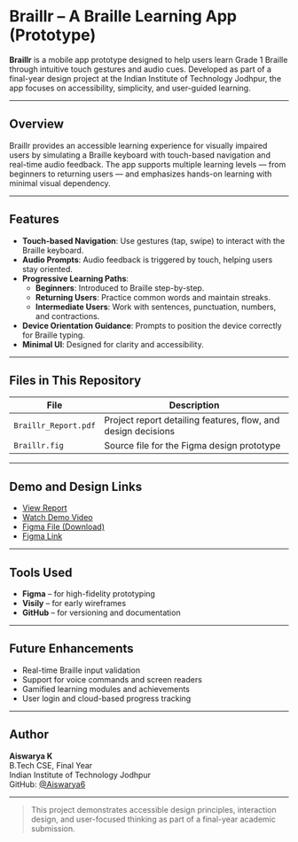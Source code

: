 # Braillr – A Braille Learning App (Prototype)

**Braillr** is a mobile app prototype designed to help users learn Grade 1 Braille through intuitive touch gestures and audio cues. Developed as part of a final-year design project at the Indian Institute of Technology Jodhpur, the app focuses on accessibility, simplicity, and user-guided learning.

---

## Overview

Braillr provides an accessible learning experience for visually impaired users by simulating a Braille keyboard with touch-based navigation and real-time audio feedback. The app supports multiple learning levels — from beginners to returning users — and emphasizes hands-on learning with minimal visual dependency.

---

## Features

- **Touch-based Navigation**: Use gestures (tap, swipe) to interact with the Braille keyboard.
- **Audio Prompts**: Audio feedback is triggered by touch, helping users stay oriented.
- **Progressive Learning Paths**:
  - **Beginners**: Introduced to Braille step-by-step.
  - **Returning Users**: Practice common words and maintain streaks.
  - **Intermediate Users**: Work with sentences, punctuation, numbers, and contractions.
- **Device Orientation Guidance**: Prompts to position the device correctly for Braille typing.
- **Minimal UI**: Designed for clarity and accessibility.

---

## Files in This Repository

| File                  | Description                                          |
|-----------------------|------------------------------------------------------|
| `Braillr_Report.pdf`  | Project report detailing features, flow, and design decisions |
| `Braillr.fig`         | Source file for the Figma design prototype           |

---

## Demo and Design Links

- [View Report](./Braillr_Report.pdf)  
- [Watch Demo Video](https://drive.google.com/file/d/1Zejt5tj_T0dIw8ehp7IdUOYOjRnFoYxF/view?usp=sharing)  
- [Figma File (Download)](./Braillr.fig)
- [Figma Link](https://www.figma.com/design/zB4dSUtR3KkP5VtlFySIW2/Braillr?t=8FA3leNm3zJonwlY-1)

---

## Tools Used

- **Figma** – for high-fidelity prototyping
- **Visily** – for early wireframes
- **GitHub** – for versioning and documentation

---

## Future Enhancements

- Real-time Braille input validation
- Support for voice commands and screen readers
- Gamified learning modules and achievements
- User login and cloud-based progress tracking

---

## Author

**Aiswarya K**  
B.Tech CSE, Final Year  
Indian Institute of Technology Jodhpur  
GitHub: [@Aiswarya6](https://github.com/Aiswarya6)

---

> This project demonstrates accessible design principles, interaction design, and user-focused thinking as part of a final-year academic submission.
